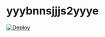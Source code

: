 # yyybnnsjjjs2yyye
[![Deploy](https://www.herokucdn.com/deploy/button.png)](https://dashboard.heroku.com/new?template=https://github.com/Richkevin/yyybnnsjjjs2yyye)
